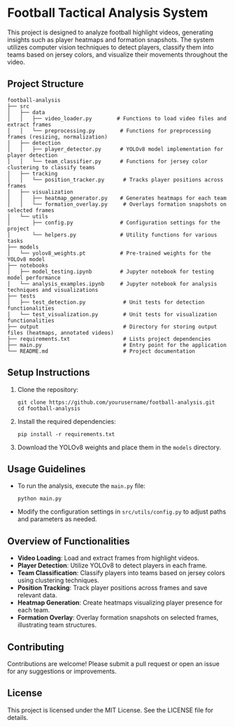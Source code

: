 # Football Tactical Analysis System

This project is designed to analyze football highlight videos, generating insights such as player heatmaps and formation snapshots. The system utilizes computer vision techniques to detect players, classify them into teams based on jersey colors, and visualize their movements throughout the video.

## Project Structure

```
football-analysis
├── src
│   ├── data
│   │   ├── video_loader.py        # Functions to load video files and extract frames
│   │   └── preprocessing.py        # Functions for preprocessing frames (resizing, normalization)
│   ├── detection
│   │   ├── player_detector.py      # YOLOv8 model implementation for player detection
│   │   └── team_classifier.py      # Functions for jersey color clustering to classify teams
│   ├── tracking
│   │   └── position_tracker.py      # Tracks player positions across frames
│   ├── visualization
│   │   ├── heatmap_generator.py    # Generates heatmaps for each team
│   │   └── formation_overlay.py     # Overlays formation snapshots on selected frames
│   └── utils
│       ├── config.py               # Configuration settings for the project
│       └── helpers.py              # Utility functions for various tasks
├── models
│   └── yolov8_weights.pt           # Pre-trained weights for the YOLOv8 model
├── notebooks
│   ├── model_testing.ipynb         # Jupyter notebook for testing model performance
│   └── analysis_examples.ipynb     # Jupyter notebook for analysis techniques and visualizations
├── tests
│   ├── test_detection.py            # Unit tests for detection functionalities
│   └── test_visualization.py        # Unit tests for visualization functionalities
├── output                           # Directory for storing output files (heatmaps, annotated videos)
├── requirements.txt                 # Lists project dependencies
├── main.py                          # Entry point for the application
└── README.md                        # Project documentation
```

## Setup Instructions

1. Clone the repository:
   ```
   git clone https://github.com/yourusername/football-analysis.git
   cd football-analysis
   ```

2. Install the required dependencies:
   ```
   pip install -r requirements.txt
   ```

3. Download the YOLOv8 weights and place them in the `models` directory.

## Usage Guidelines

- To run the analysis, execute the `main.py` file:
  ```
  python main.py
  ```

- Modify the configuration settings in `src/utils/config.py` to adjust paths and parameters as needed.

## Overview of Functionalities

- **Video Loading**: Load and extract frames from highlight videos.
- **Player Detection**: Utilize YOLOv8 to detect players in each frame.
- **Team Classification**: Classify players into teams based on jersey colors using clustering techniques.
- **Position Tracking**: Track player positions across frames and save relevant data.
- **Heatmap Generation**: Create heatmaps visualizing player presence for each team.
- **Formation Overlay**: Overlay formation snapshots on selected frames, illustrating team structures.

## Contributing

Contributions are welcome! Please submit a pull request or open an issue for any suggestions or improvements.

## License

This project is licensed under the MIT License. See the LICENSE file for details.